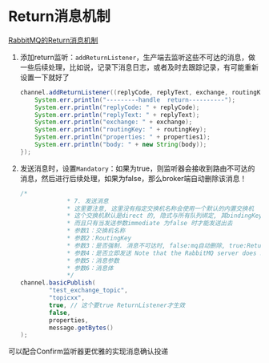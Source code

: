 # Return消息机制

[RabbitMQ的Return消息机制](https://www.jianshu.com/p/f23c784e163d)



1.  添加return监听：`addReturnListener`，生产端去监听这些不可达的消息，做一些后续处理，比如说，记录下消息日志，或者及时去跟踪记录，有可能重新设置一下就好了

    ```java
    channel.addReturnListener((replyCode, replyText, exchange, routingKey, properties1, body) -> {
    	System.err.println("---------handle  return----------");
        System.err.println("replyCode: " + replyCode);
        System.err.println("replyText: " + replyText);
        System.err.println("exchange: " + exchange);
        System.err.println("routingKey: " + routingKey);
        System.err.println("properties: " + properties1);
        System.err.println("body: " + new String(body));
    });
    ```

    

2.  发送消息时，设置`Mandatory`：如果为true，则监听器会接收到路由不可达的消息，然后进行后续处理，如果为false，那么broker端自动删除该消息！

    ```java
    /*
                 * 7. 发送消息
                 * 这里要注意, 这里没有指定交换机名称会使用一个默认的内置交换机
                 * 这个交换机默认是direct 的, 隐式与所有队列绑定, 其bindingKey 就是queueName
                 * 而且只有当发送参数immediate 为false 时才能发送出去
                 * 参数1：交换机名称
                 * 参数2：RoutingKey
                 * 参数3：是否强制. 消息不可达时, false:mq自动删除, true:Return监听器会监听到
                 * 参数4：是否立即发送 Note that the RabbitMQ server does not support this flag.(mq服务器不支持这个标记...)
                 * 参数5：消息参数
                 * 参数6：消息体
                 */
    channel.basicPublish(
            "test_exchange_topic",
            "topicxx",
            true, // 这个要true ReturnListener才生效
            false,
            properties,
            message.getBytes()
    );
    ```



可以配合Confirm监听器更优雅的实现消息确认投递

